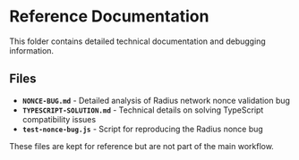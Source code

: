 # Reference Documentation

This folder contains detailed technical documentation and debugging information.

## Files

- **`NONCE-BUG.md`** - Detailed analysis of Radius network nonce validation bug
- **`TYPESCRIPT-SOLUTION.md`** - Technical details on solving TypeScript compatibility issues
- **`test-nonce-bug.js`** - Script for reproducing the Radius nonce bug

These files are kept for reference but are not part of the main workflow.
